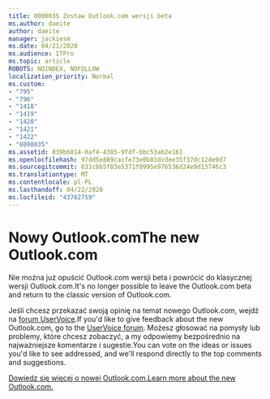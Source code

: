 ```yaml
---
title: 8000035 Zostaw Outlook.com wersji beta
ms.author: daeite
author: daeite
manager: jackiesm
ms.date: 04/21/2020
ms.audience: ITPro
ms.topic: article
ROBOTS: NOINDEX, NOFOLLOW
localization_priority: Normal
ms.custom:
- "795"
- "796"
- "1418"
- "1419"
- "1420"
- "1421"
- "1422"
- "8000035"
ms.assetid: 039b6814-0af4-4385-9fdf-bbc53ab2e161
ms.openlocfilehash: 97dd5e889cacfe73e0b81dcdee35f37dc12de9d7
ms.sourcegitcommit: 631cbb5f03e5371f0995e976536d24e9d13746c3
ms.translationtype: MT
ms.contentlocale: pl-PL
ms.lasthandoff: 04/22/2020
ms.locfileid: "43762759"
---
```

# <a name="the-new-outlookcom"></a><span data-ttu-id="d73b0-102">Nowy Outlook.com</span><span class="sxs-lookup"><span data-stu-id="d73b0-102">The new Outlook.com</span></span>

<span data-ttu-id="d73b0-103">Nie można już opuścić Outlook.com wersji beta i powrócić do klasycznej wersji Outlook.com.</span><span class="sxs-lookup"><span data-stu-id="d73b0-103">It's no longer possible to leave the Outlook.com beta and return to the classic version of Outlook.com.</span></span>
  
<span data-ttu-id="d73b0-104">Jeśli chcesz przekazać swoją opinię na temat nowego Outlook.com, wejdź na [forum UserVoice](https://go.microsoft.com/fwlink/p/?linkid=851599).</span><span class="sxs-lookup"><span data-stu-id="d73b0-104">If you'd like to give feedback about the new Outlook.com, go to the [UserVoice forum](https://go.microsoft.com/fwlink/p/?linkid=851599).</span></span> <span data-ttu-id="d73b0-105">Możesz głosować na pomysły lub problemy, które chcesz zobaczyć, a my odpowiemy bezpośrednio na najważniejsze komentarze i sugestie.</span><span class="sxs-lookup"><span data-stu-id="d73b0-105">You can vote on the ideas or issues you'd like to see addressed, and we'll respond directly to the top comments and suggestions.</span></span>
  
[<span data-ttu-id="d73b0-106">Dowiedz się więcej o nowej Outlook.com.</span><span class="sxs-lookup"><span data-stu-id="d73b0-106">Learn more about the new Outlook.com.</span></span>](https://go.microsoft.com/fwlink/p/?linkid=874356)
  